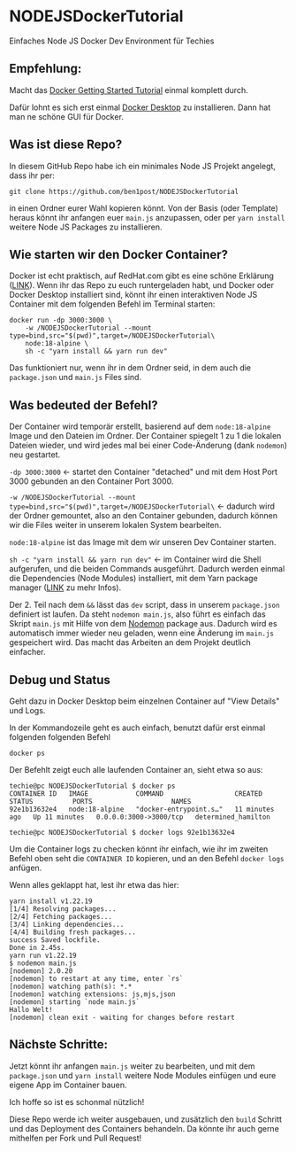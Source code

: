 # NODEJSDockerTutorial
 Einfaches Node JS Docker Dev Environment für Techies


## Empfehlung:
Macht das [Docker Getting Started Tutorial](https://github.com/docker/getting-started) einmal komplett durch.

Dafür lohnt es sich erst einmal [Docker Desktop](https://www.docker.com/products/docker-desktop/) zu installieren. Dann hat man ne schöne GUI für Docker.


## Was ist diese Repo?
In diesem GitHub Repo habe ich ein minimales Node JS Projekt angelegt, dass ihr per:

```
git clone https://github.com/ben1post/NODEJSDockerTutorial
```

in einen Ordner eurer Wahl kopieren könnt. Von der Basis (oder Template) heraus könnt ihr anfangen euer `main.js` anzupassen, oder per `yarn install` weitere Node JS Packages zu installieren.

## Wie starten wir den Docker Container?
Docker ist echt praktisch, auf RedHat.com gibt es eine schöne Erklärung ([LINK](https://www.redhat.com/de/topics/containers/what-is-docker)).
Wenn ihr das Repo zu euch runtergeladen habt, und Docker oder Docker Desktop installiert sind, könnt ihr einen interaktiven Node JS Container mit dem folgenden Befehl im Terminal starten:

```
docker run -dp 3000:3000 \
    -w /NODEJSDockerTutorial --mount type=bind,src="$(pwd)",target=/NODEJSDockerTutorial\
    node:18-alpine \
    sh -c "yarn install && yarn run dev"
```
Das funktioniert nur, wenn ihr in dem Ordner seid, in dem auch die `package.json` und `main.js` Files sind. 

## Was bedeuted der Befehl?
Der Container wird temporär erstellt, basierend auf dem `node:18-alpine` Image und den Dateien im Ordner. Der Container spiegelt 1 zu 1 die lokalen Dateien wieder, und wird jedes mal bei einer Code-Änderung (dank `nodemon`) neu gestartet.

`-dp 3000:3000` <- startet den Container "detached" und mit dem Host Port 3000 gebunden an den Container Port 3000.

`-w /NODEJSDockerTutorial --mount type=bind,src="$(pwd)",target=/NODEJSDockerTutorial\` <- dadurch wird der Ordner gemountet, also an den Container gebunden, dadurch können wir die Files weiter in unserem lokalen System bearbeiten.

`node:18-alpine` ist das Image mit dem wir unseren Dev Container starten.

`sh -c "yarn install && yarn run dev"` <- im Container wird die Shell aufgerufen, und die beiden Commands ausgeführt. Dadurch werden einmal die Dependencies (Node Modules) installiert, mit dem Yarn package manager ([LINK](https://www.typedigital.de/blog/npm-yarn-oder-pnpm) zu mehr Infos).

Der 2. Teil nach dem `&&` lässt das `dev` script, dass in unserem `package.json` definiert ist laufen.
Da steht `nodemon main.js`, also führt es einfach das Skript `main.js` mit Hilfe von dem [Nodemon](https://nodemon.io) package aus. Dadurch wird es automatisch immer wieder neu geladen, wenn eine Änderung im `main.js` gespeichert wird. Das macht das Arbeiten an dem Projekt deutlich einfacher.

## Debug und Status
Geht dazu in Docker Desktop beim einzelnen Container auf "View Details" und Logs. 

In der Kommandozeile geht es auch einfach, benutzt dafür erst einmal folgenden folgenden Befehl
```
docker ps
```
Der Befehlt zeigt euch alle laufenden Container an, sieht etwa so aus:

```
techie@pc NODEJSDockerTutorial $ docker ps
CONTAINER ID   IMAGE            COMMAND                  CREATED          STATUS          PORTS                    NAMES
92e1b13632e4   node:18-alpine   "docker-entrypoint.s…"   11 minutes ago   Up 11 minutes   0.0.0.0:3000->3000/tcp   determined_hamilton

techie@pc NODEJSDockerTutorial $ docker logs 92e1b13632e4
```
Um die Container logs zu checken könnt ihr einfach, wie ihr im zweiten Befehl oben seht die `CONTAINER ID` kopieren, und an den Befehl `docker logs` anfügen.

Wenn alles geklappt hat, lest ihr etwa das hier:
```
yarn install v1.22.19
[1/4] Resolving packages...
[2/4] Fetching packages...
[3/4] Linking dependencies...
[4/4] Building fresh packages...
success Saved lockfile.
Done in 2.45s.
yarn run v1.22.19
$ nodemon main.js
[nodemon] 2.0.20
[nodemon] to restart at any time, enter `rs`
[nodemon] watching path(s): *.*
[nodemon] watching extensions: js,mjs,json
[nodemon] starting `node main.js`
Hallo Welt!
[nodemon] clean exit - waiting for changes before restart
```

## Nächste Schritte:
Jetzt könnt ihr anfangen `main.js` weiter zu bearbeiten, und mit dem `package.json` und `yarn install` weitere Node Modules einfügen und eure eigene App im Container bauen.

Ich hoffe so ist es schonmal nützlich!

Diese Repo werde ich weiter ausgebauen, und zusätzlich den `build` Schritt und das Deployment des Containers behandeln. Da könnte ihr auch gerne mithelfen per Fork und Pull Request!
